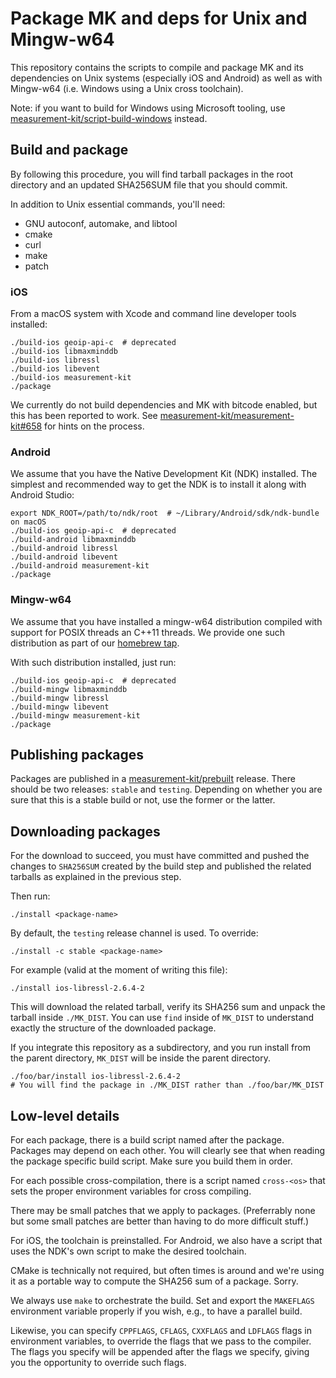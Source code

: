 # Package MK and deps for Unix and Mingw-w64

This repository contains the scripts to compile and package MK and its
dependencies on Unix systems (especially iOS and Android) as well as with
Mingw-w64 (i.e. Windows using a Unix cross toolchain).

Note: if you want to build for Windows using Microsoft tooling, use
[measurement-kit/script-build-windows](
https://github.com/measurement-kit/script-build-windows) instead.

## Build and package

By following this procedure, you will find tarball packages in the root
directory and an updated SHA256SUM file that you should commit.

In addition to Unix essential commands, you'll need:

- GNU autoconf, automake, and libtool
- cmake
- curl
- make
- patch

### iOS

From a macOS system with Xcode and command line developer tools installed:

```
./build-ios geoip-api-c  # deprecated
./build-ios libmaxminddb
./build-ios libressl
./build-ios libevent
./build-ios measurement-kit
./package
```

We currently do not build dependencies and MK with bitcode enabled, but this
has been reported to work. See [measurement-kit/measurement-kit#658](
https://github.com/measurement-kit/measurement-kit/issues/658)
for hints on the process.

### Android

We assume that you have the Native Development Kit (NDK) installed. The simplest
and recommended way to get the NDK is to install it along with Android Studio:

```
export NDK_ROOT=/path/to/ndk/root  # ~/Library/Android/sdk/ndk-bundle on macOS
./build-ios geoip-api-c  # deprecated
./build-android libmaxminddb
./build-android libressl
./build-android libevent
./build-android measurement-kit
./package
```

### Mingw-w64

We assume that you have installed a mingw-w64 distribution compiled with
support for POSIX threads an C++11 threads. We provide one such distribution
as part of our [homebrew tap](
https://github.com/measurement-kit/homebrew-measurement-kit).

With such distribution installed, just run:

```
./build-ios geoip-api-c  # deprecated
./build-mingw libmaxminddb
./build-mingw libressl
./build-mingw libevent
./build-mingw measurement-kit
./package
```

## Publishing packages

Packages are published in a [measurement-kit/prebuilt](
https://github.com/measurement-kit/prebuilt) release. There should be
two releases: `stable` and `testing`. Depending on whether you are sure
that this is a stable build or not, use the former or the latter.

## Downloading packages

For the download to succeed, you must have committed and pushed the
changes to `SHA256SUM` created by the build step and published the
related tarballs as explained in the previous step.

Then run:

```
./install <package-name>
```

By default, the `testing` release channel is used. To override:

```
./install -c stable <package-name>
```

For example (valid at the moment of writing this file):

```
./install ios-libressl-2.6.4-2
```

This will download the related tarball, verify its SHA256 sum and unpack
the tarball inside `./MK_DIST`. You can use `find` inside of `MK_DIST` to
understand exactly the structure of the downloaded package.

If you integrate this repository as a subdirectory, and you run install
from the parent directory, `MK_DIST` will be inside the parent directory.

```
./foo/bar/install ios-libressl-2.6.4-2
# You will find the package in ./MK_DIST rather than ./foo/bar/MK_DIST
```

## Low-level details

For each package, there is a build script named after the package. Packages
may depend on each other. You will clearly see that when reading the package
specific build script. Make sure you build them in order.

For each possible cross-compilation, there is a script named `cross-<os>`
that sets the proper environment variables for cross compiling.

There may be small patches that we apply to packages. (Preferrably none but
some small patches are better than having to do more difficult stuff.)

For iOS, the toolchain is preinstalled. For Android, we also have a script
that uses the NDK's own script to make the desired toolchain.

CMake is technically not required, but often times is around and we're using
it as a portable way to compute the SHA256 sum of a package. Sorry.

We always use `make` to orchestrate the build. Set and export the `MAKEFLAGS`
environment variable properly if you wish, e.g., to have a parallel build.

Likewise, you can specify `CPPFLAGS`, `CFLAGS`, `CXXFLAGS` and `LDFLAGS`
flags in environment variables, to override the flags that we pass to
the compiler. The flags you specify will be appended after the flags we
specify, giving you the opportunity to override such flags.
